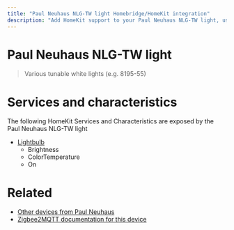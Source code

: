 ```yaml
---
title: "Paul Neuhaus NLG-TW light Homebridge/HomeKit integration"
description: "Add HomeKit support to your Paul Neuhaus NLG-TW light, using Homebridge, Zigbee2MQTT and homebridge-z2m."
---
```

<!---
This file has been GENERATED using src/docgen/docgen.ts
DO NOT EDIT THIS FILE MANUALLY!
-->
# Paul Neuhaus NLG-TW light
> Various tunable white lights (e.g. 8195-55)


# Services and characteristics
The following HomeKit Services and Characteristics are exposed by
the Paul Neuhaus NLG-TW light

* [Lightbulb](../../light.md)
  * Brightness
  * ColorTemperature
  * On


# Related
* [Other devices from Paul Neuhaus](../index.md#paul_neuhaus)
* [Zigbee2MQTT documentation for this device](https://www.zigbee2mqtt.io/devices/NLG-TW_light.html)